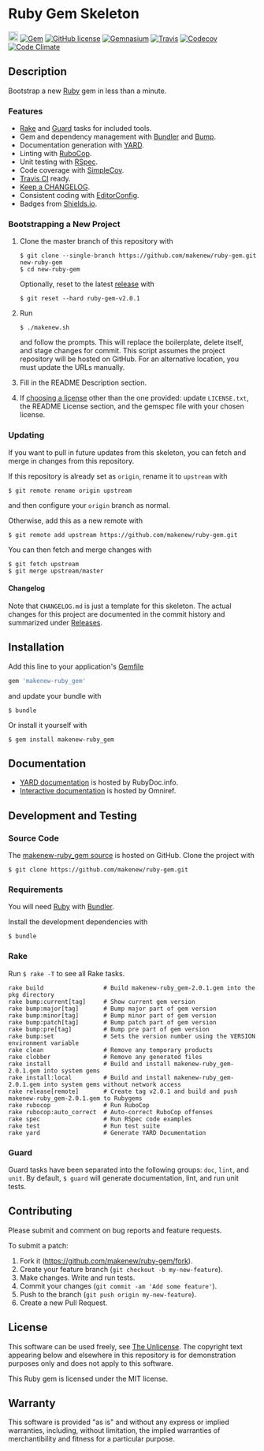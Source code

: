 # Ruby Gem Skeleton

[<img src="https://makenew.github.io/makenew.svg" alt="Make New" height="20">](https://makenew.github.io/)
[![Gem](https://img.shields.io/gem/v/makenew-ruby_gem.svg)](https://rubygems.org/gems/makenew-ruby_gem)
[![GitHub license](https://img.shields.io/github/license/makenew/ruby-gem.svg)](./LICENSE.txt)
[![Gemnasium](https://img.shields.io/gemnasium/makenew/ruby-gem.svg)](https://gemnasium.com/makenew/ruby-gem)
[![Travis](https://img.shields.io/travis/makenew/ruby-gem.svg)](https://travis-ci.org/makenew/ruby-gem)
[![Codecov](https://img.shields.io/codecov/c/github/makenew/ruby-gem.svg)](https://codecov.io/github/makenew/ruby-gem)
[![Code Climate](https://img.shields.io/codeclimate/github/makenew/ruby-gem.svg)](https://codeclimate.com/github/makenew/ruby-gem)

## Description

Bootstrap a new [Ruby] gem in less than a minute.

[Ruby]: https://www.ruby-lang.org/

### Features

- [Rake] and [Guard] tasks for included tools.
- Gem and dependency management with [Bundler] and [Bump].
- Documentation generation with [YARD].
- Linting with [RuboCop].
- Unit testing with [RSpec].
- Code coverage with [SimpleCov].
- [Travis CI] ready.
- [Keep a CHANGELOG].
- Consistent coding with [EditorConfig].
- Badges from [Shields.io].

[Bump]: https://github.com/gregorym/bump
[Bundler]: http://bundler.io/
[EditorConfig]: http://editorconfig.org/
[Keep a CHANGELOG]: http://keepachangelog.com/
[Guard]: http://guardgem.org/
[Rake]: https://github.com/jimweirich/rake
[RSpec]: http://rspec.info/
[RuboCop]: https://github.com/bbatsov/rubocop
[Shields.io]: http://shields.io/
[SimpleCov]: https://github.com/colszowka/simplecov
[Travis CI]: https://travis-ci.org/
[YARD]: http://yardoc.org/index.html

### Bootstrapping a New Project

1. Clone the master branch of this repository with

   ```
   $ git clone --single-branch https://github.com/makenew/ruby-gem.git new-ruby-gem
   $ cd new-ruby-gem
   ```

   Optionally, reset to the latest [release][Releases] with

   ```
   $ git reset --hard ruby-gem-v2.0.1
   ```

2. Run

   ```
   $ ./makenew.sh
   ```

   and follow the prompts.
   This will replace the boilerplate, delete itself,
   and stage changes for commit.
   This script assumes the project repository will be hosted on GitHub.
   For an alternative location, you must update the URLs manually.

3. Fill in the README Description section.

4. If [choosing a license][Choose a license] other than the one provided:
   update `LICENSE.txt`, the README License section, and the gemspec file
   with your chosen license.

[Choose a license]: http://choosealicense.com/
[Releases]: https://github.com/makenew/ruby-gem/releases
[The Unlicense]: http://unlicense.org/UNLICENSE

### Updating

If you want to pull in future updates from this skeleton,
you can fetch and merge in changes from this repository.

If this repository is already set as `origin`,
rename it to `upstream` with

```
$ git remote rename origin upstream
```

and then configure your `origin` branch as normal.

Otherwise, add this as a new remote with

```
$ git remote add upstream https://github.com/makenew/ruby-gem.git
```

You can then fetch and merge changes with

```
$ git fetch upstream
$ git merge upstream/master
```

#### Changelog

Note that `CHANGELOG.md` is just a template for this skeleton.
The actual changes for this project are documented in the commit history
and summarized under [Releases].

## Installation

Add this line to your application's [Gemfile][Bundler]

```ruby
gem 'makenew-ruby_gem'
```

and update your bundle with

```
$ bundle
```

Or install it yourself with

```
$ gem install makenew-ruby_gem
```

[Bundler]: http://bundler.io/

## Documentation

- [YARD documentation][RubyDoc] is hosted by RubyDoc.info.
- [Interactive documentation][Omniref] is hosted by Omniref.

[RubyDoc]: http://www.rubydoc.info/gems/makenew-ruby_gem
[Omniref]: https://www.omniref.com/ruby/gems/makenew-ruby_gem

## Development and Testing

### Source Code

The [makenew-ruby_gem source] is hosted on GitHub.
Clone the project with

```
$ git clone https://github.com/makenew/ruby-gem.git
```

[makenew-ruby_gem source]: https://github.com/makenew/ruby-gem

### Requirements

You will need [Ruby] with [Bundler].

Install the development dependencies with

```
$ bundle
```

[Bundler]: http://bundler.io/
[Ruby]: https://www.ruby-lang.org/

### Rake

Run `$ rake -T` to see all Rake tasks.

```
rake build                 # Build makenew-ruby_gem-2.0.1.gem into the pkg directory
rake bump:current[tag]     # Show current gem version
rake bump:major[tag]       # Bump major part of gem version
rake bump:minor[tag]       # Bump minor part of gem version
rake bump:patch[tag]       # Bump patch part of gem version
rake bump:pre[tag]         # Bump pre part of gem version
rake bump:set              # Sets the version number using the VERSION environment variable
rake clean                 # Remove any temporary products
rake clobber               # Remove any generated files
rake install               # Build and install makenew-ruby_gem-2.0.1.gem into system gems
rake install:local         # Build and install makenew-ruby_gem-2.0.1.gem into system gems without network access
rake release[remote]       # Create tag v2.0.1 and build and push makenew-ruby_gem-2.0.1.gem to Rubygems
rake rubocop               # Run RuboCop
rake rubocop:auto_correct  # Auto-correct RuboCop offenses
rake spec                  # Run RSpec code examples
rake test                  # Run test suite
rake yard                  # Generate YARD Documentation
```

### Guard

Guard tasks have been separated into the following groups:
`doc`, `lint`, and `unit`.
By default, `$ guard` will generate documentation, lint, and run unit tests.

## Contributing

Please submit and comment on bug reports and feature requests.

To submit a patch:

1. Fork it (https://github.com/makenew/ruby-gem/fork).
2. Create your feature branch (`git checkout -b my-new-feature`).
3. Make changes. Write and run tests.
4. Commit your changes (`git commit -am 'Add some feature'`).
5. Push to the branch (`git push origin my-new-feature`).
6. Create a new Pull Request.

## License

This software can be used freely, see [The Unlicense].
The copyright text appearing below and elsewhere in this repository
is for demonstration purposes only and does not apply to this software.

This Ruby gem is licensed under the MIT license.

## Warranty

This software is provided "as is" and without any express or
implied warranties, including, without limitation, the implied
warranties of merchantibility and fitness for a particular
purpose.
